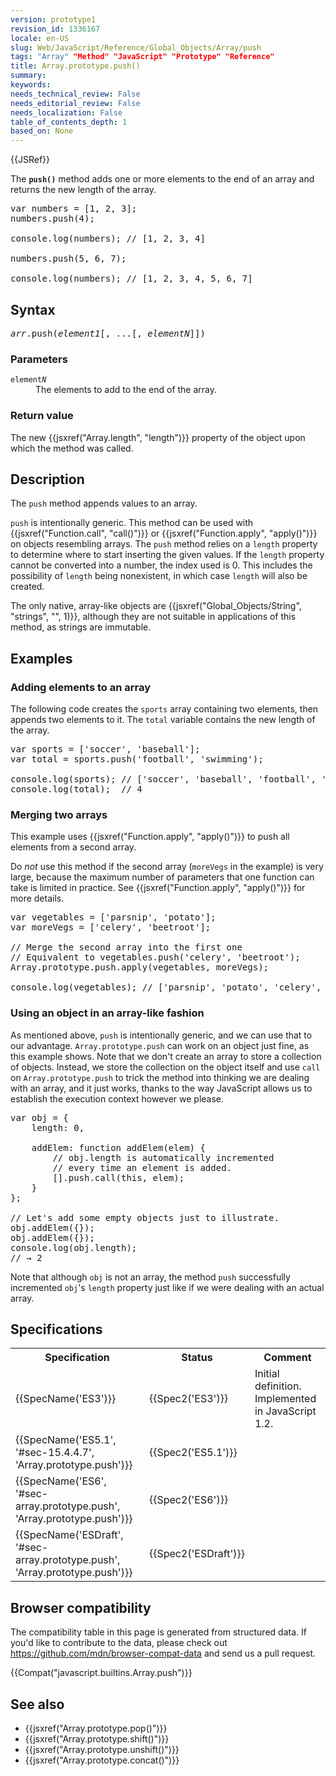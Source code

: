 ```yaml
---
version: prototype1
revision_id: 1336167
locale: en-US
slug: Web/JavaScript/Reference/Global_Objects/Array/push
tags: "Array" "Method" "JavaScript" "Prototype" "Reference"
title: Array.prototype.push()
summary: 
keywords: 
needs_technical_review: False
needs_editorial_review: False
needs_localization: False
table_of_contents_depth: 1
based_on: None
---
```

<div>{{JSRef}}</div>

<p>The <code><strong>push()</strong></code> method adds one or more elements to the end of an array and returns the new length of the array.</p>

<pre class="brush: js">
var numbers = [1, 2, 3];
numbers.push(4);

console.log(numbers); // [1, 2, 3, 4]

numbers.push(5, 6, 7);

console.log(numbers); // [1, 2, 3, 4, 5, 6, 7]
</pre>

<h2 id="Syntax">Syntax</h2>

<pre class="syntaxbox">
<var>arr</var>.push(<var>element1</var>[, ...[, <var>elementN</var>]])</pre>

<h3 id="Parameters">Parameters</h3>

<dl>
	<dt><code>element<em>N</em></code></dt>
	<dd>The elements to add to the end of the array.</dd>
</dl>

<h3 id="Return_value">Return value</h3>

<p>The new {{jsxref("Array.length", "length")}} property of the object upon which the method was called.</p>

<h2 id="Description">Description</h2>

<p>The <code>push</code> method appends values to an array.</p>

<p><code>push</code> is intentionally generic. This method can be used with {{jsxref("Function.call", "call()")}} or {{jsxref("Function.apply", "apply()")}} on objects resembling arrays. The <code>push</code> method relies on a <code>length</code> property to determine where to start inserting the given values. If the <code>length</code> property cannot be converted into a number, the index used is 0. This includes the possibility of <code>length</code> being nonexistent, in which case <code>length</code> will also be created.</p>

<p>The only native, array-like objects are {{jsxref("Global_Objects/String", "strings", "", 1)}}, although they are not suitable in applications of this method, as strings are immutable.</p>

<h2 id="Examples">Examples</h2>

<h3 id="Adding_elements_to_an_array">Adding elements to an array</h3>

<p>The following code creates the <code>sports</code> array containing two elements, then appends two elements to it. The <code>total</code> variable contains the new length of the array.</p>

<pre class="brush: js">
var sports = ['soccer', 'baseball'];
var total = sports.push('football', 'swimming');

console.log(sports); // ['soccer', 'baseball', 'football', 'swimming']
console.log(total);  // 4
</pre>

<h3 id="Merging_two_arrays">Merging two arrays</h3>

<p>This example uses {{jsxref("Function.apply", "apply()")}} to push all elements from a second array.</p>

<p>Do <em>not</em> use this method if the second array (<code>moreVegs</code> in the example) is very large, because the maximum number of parameters that one function can take is limited in practice. See {{jsxref("Function.apply", "apply()")}} for more details.</p>

<pre class="brush: js">
var vegetables = ['parsnip', 'potato'];
var moreVegs = ['celery', 'beetroot'];

// Merge the second array into the first one
// Equivalent to vegetables.push('celery', 'beetroot');
Array.prototype.push.apply(vegetables, moreVegs);

console.log(vegetables); // ['parsnip', 'potato', 'celery', 'beetroot']
</pre>

<h3 id="Using_an_object_in_an_array-like_fashion">Using an object in an array-like fashion</h3>

<p>As mentioned above, <code>push</code> is intentionally generic, and we can use that to our advantage. <code>Array.prototype.push</code> can work on an object just fine, as this example shows. Note that we don't create an array to store a collection of objects. Instead, we store the collection on the object itself and use <code>call</code> on <code>Array.prototype.push</code> to trick the method into thinking we are dealing with an array, and it just works, thanks to the way JavaScript allows us to establish the execution context however we please.</p>

<pre class="brush: js">
var obj = {
    length: 0,

    addElem: function addElem(elem) {
        // obj.length is automatically incremented 
        // every time an element is added.
        [].push.call(this, elem);
    }
};

// Let's add some empty objects just to illustrate.
obj.addElem({});
obj.addElem({});
console.log(obj.length);
// → 2
</pre>

<p>Note that although <code>obj</code> is not an array, the method <code>push</code> successfully incremented <code>obj</code>'s <code>length</code> property just like if we were dealing with an actual array.</p>

<h2 id="Specifications">Specifications</h2>

<table class="standard-table">
	<tbody>
		<tr>
			<th scope="col">Specification</th>
			<th scope="col">Status</th>
			<th scope="col">Comment</th>
		</tr>
		<tr>
			<td>{{SpecName('ES3')}}</td>
			<td>{{Spec2('ES3')}}</td>
			<td>Initial definition. Implemented in JavaScript 1.2.</td>
		</tr>
		<tr>
			<td>{{SpecName('ES5.1', '#sec-15.4.4.7', 'Array.prototype.push')}}</td>
			<td>{{Spec2('ES5.1')}}</td>
			<td>&nbsp;</td>
		</tr>
		<tr>
			<td>{{SpecName('ES6', '#sec-array.prototype.push', 'Array.prototype.push')}}</td>
			<td>{{Spec2('ES6')}}</td>
			<td>&nbsp;</td>
		</tr>
		<tr>
			<td>{{SpecName('ESDraft', '#sec-array.prototype.push', 'Array.prototype.push')}}</td>
			<td>{{Spec2('ESDraft')}}</td>
			<td>&nbsp;</td>
		</tr>
	</tbody>
</table>

<h2 id="Browser_compatibility">Browser compatibility</h2>

<div>
<div class="hidden">The compatibility table in this page is generated from structured data. If you'd like to contribute to the data, please check out <a href="https://github.com/mdn/browser-compat-data">https://github.com/mdn/browser-compat-data</a> and send us a pull request.</div>

<p>{{Compat("javascript.builtins.Array.push")}}</p>
</div>

<h2 id="See_also">See also</h2>

<ul>
	<li>{{jsxref("Array.prototype.pop()")}}</li>
	<li>{{jsxref("Array.prototype.shift()")}}</li>
	<li>{{jsxref("Array.prototype.unshift()")}}</li>
	<li>{{jsxref("Array.prototype.concat()")}}</li>
</ul>


